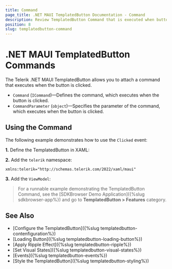 ```yaml
---
title: Command
page_title: .NET MAUI TemplatedButton Documentation - Command
description: Review TemplatedButton Command that is executed when button is clicked. 
position: 8
slug: templatedbutton-command
---
```


# .NET MAUI TemplatedButton Commands

The Telerik .NET MAUI TemplatedButton allows you to attach a command that executes when the button is clicked.

* `Command` (`ICommand`)&mdash;Defines the command, which executes when the button is clicked.
* `CommandParameter` (`object`)&mdash;Specifies the parameter of the command, which executes when the button is clicked.

## Using the Command

The following example demonstrates how to use the `Clicked` event:

**1.** Define the TemplatedButton in XAML:

<snippet id='templatedbutton-command-xaml' />

**2.** Add the `telerik` namespace:

```XAML
xmlns:telerik="http://schemas.telerik.com/2022/xaml/maui"
```

**3.** Add the `ViewModel`:

<snippet id='templatedbutton-command-viewmodel' />

> For a runnable example demonstrating the TemplatedButton Command, see the [SDKBrowser Demo Application]({%slug sdkbrowser-app%}) and go to **TemplatedButton > Features** category.

## See Also

- [Configure the TemplatedButton]({%slug templatedbutton-contenfiguration%})
- [Loading Button]({%slug templatedbutton-loading-button%})
- [Apply Ripple Effect]({%slug templatedbutton-ripple%})
- [Set Visual States]({%slug templatedbutton-visual-states%})
- [Events]({%slug templatedbutton-events%})
- [Style the TemplatedButton]({%slug templatedbutton-styling%})